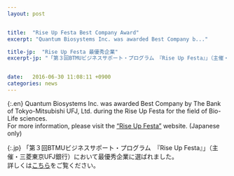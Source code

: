 ```yaml
---
layout: post


title:  "Rise Up Festa Best Company Award"
excerpt: "Quantum Biosystems Inc. was awarded Best Company b..."

title-jp:  "Rise Up Festa 最優秀企業"
excerpt-jp: "「第３回BTMUビジネスサポート・プログラム　『Rise Up Festa』」（主催・三菱東京UFJ..."


date:   2016-06-30 11:08:11 +0900
categories: news
---
```


{:.en}
Quantum Biosystems Inc. was awarded Best Company by The Bank of Tokyo-Mitsubishi UFJ, Ltd. during the Rise Up Festa for the field of Bio-Life sciences.  
For more information, please visit the [“Rise Up Festa”](http://www.bk.mufg.jp/info/20160426_riseupfesta.html) website. (Japanese only)


{:.jp}
「第３回BTMUビジネスサポート・プログラム　『Rise Up Festa』」（主催・三菱東京UFJ銀行）において最優秀企業に選ばれました。  
詳しくは[こちら](http://www.bk.mufg.jp/info/20160426_riseupfesta.html)をご覧ください。